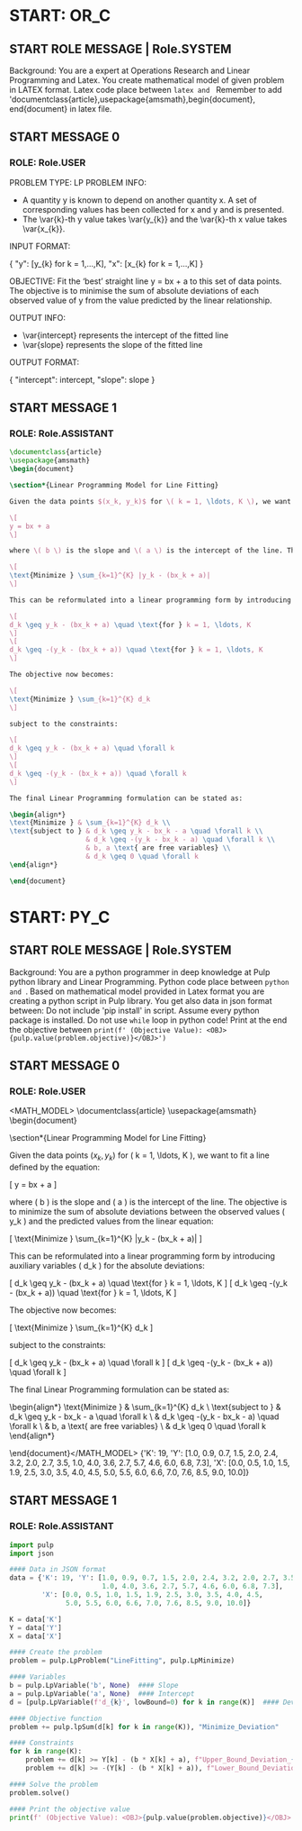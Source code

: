 # START: OR_C 
## START ROLE MESSAGE | Role.SYSTEM 
Background: You are a expert at Operations Research and Linear Programming and Latex. You create mathematical model of given problem in LATEX format. Latex code place between ```latex and ``` Remember to add 'documentclass{article},usepackage{amsmath},begin{document}, end{document} in latex file. 
## START MESSAGE 0 
### ROLE: Role.USER
<DESCRIPTION>
PROBLEM TYPE: LP
PROBLEM INFO:

- A quantity y is known to depend on another quantity x. A set of corresponding values has been collected for x and y and is presented.
- The \var{k}-th y value takes \var{y_{k}} and the \var{k}-th x value takes \var{x_{k}}.

INPUT FORMAT:

{
    "y": [y_{k} for k = 1,...,K],
    "x": [x_{k} for k = 1,...,K]
}


OBJECTIVE: Fit the ‘best’ straight line y = bx + a to this set of data points. The objective is to minimise the sum of absolute deviations of each observed value of y from the value predicted by the linear relationship.

OUTPUT INFO:

- \var{intercept} represents the intercept of the fitted line
- \var{slope} represents the slope of the fitted line

OUTPUT FORMAT:

{
    "intercept": intercept,
    "slope": slope
}
</DESCRIPTION>


## START MESSAGE 1 
### ROLE: Role.ASSISTANT
```latex
\documentclass{article}
\usepackage{amsmath}
\begin{document}

\section*{Linear Programming Model for Line Fitting}

Given the data points $(x_k, y_k)$ for \( k = 1, \ldots, K \), we want to fit a line defined by the equation: 

\[
y = bx + a
\]

where \( b \) is the slope and \( a \) is the intercept of the line. The objective is to minimize the sum of absolute deviations between the observed values \( y_k \) and the predicted values from the linear equation:

\[
\text{Minimize } \sum_{k=1}^{K} |y_k - (bx_k + a)|
\]

This can be reformulated into a linear programming form by introducing auxiliary variables \( d_k \) for the absolute deviations:

\[
d_k \geq y_k - (bx_k + a) \quad \text{for } k = 1, \ldots, K
\]
\[
d_k \geq -(y_k - (bx_k + a)) \quad \text{for } k = 1, \ldots, K
\]

The objective now becomes:

\[
\text{Minimize } \sum_{k=1}^{K} d_k
\]

subject to the constraints:

\[
d_k \geq y_k - (bx_k + a) \quad \forall k
\]
\[
d_k \geq -(y_k - (bx_k + a)) \quad \forall k
\]

The final Linear Programming formulation can be stated as:

\begin{align*}
\text{Minimize } & \sum_{k=1}^{K} d_k \\
\text{subject to } & d_k \geq y_k - bx_k - a \quad \forall k \\
                   & d_k \geq -(y_k - bx_k - a) \quad \forall k \\
                   & b, a \text{ are free variables} \\
                   & d_k \geq 0 \quad \forall k
\end{align*}

\end{document}
```

# START: PY_C 
## START ROLE MESSAGE | Role.SYSTEM 
Background: You are a python programmer in deep knowledge at Pulp python library and Linear Programming. Python code place between ```python and ```. Based on mathematical model provided in Latex format you are creating a python script in Pulp library. You get also data in json format between: <DATA></DATA> Do not include 'pip install' in script. Assume every python package is installed. Do not use `while` loop in python code! Print at the end the objective between <OBJ></OBJ> `print(f' (Objective Value): <OBJ>{pulp.value(problem.objective)}</OBJ>')` 
## START MESSAGE 0 
### ROLE: Role.USER
<MATH_MODEL>
\documentclass{article}
\usepackage{amsmath}
\begin{document}

\section*{Linear Programming Model for Line Fitting}

Given the data points $(x_k, y_k)$ for \( k = 1, \ldots, K \), we want to fit a line defined by the equation: 

\[
y = bx + a
\]

where \( b \) is the slope and \( a \) is the intercept of the line. The objective is to minimize the sum of absolute deviations between the observed values \( y_k \) and the predicted values from the linear equation:

\[
\text{Minimize } \sum_{k=1}^{K} |y_k - (bx_k + a)|
\]

This can be reformulated into a linear programming form by introducing auxiliary variables \( d_k \) for the absolute deviations:

\[
d_k \geq y_k - (bx_k + a) \quad \text{for } k = 1, \ldots, K
\]
\[
d_k \geq -(y_k - (bx_k + a)) \quad \text{for } k = 1, \ldots, K
\]

The objective now becomes:

\[
\text{Minimize } \sum_{k=1}^{K} d_k
\]

subject to the constraints:

\[
d_k \geq y_k - (bx_k + a) \quad \forall k
\]
\[
d_k \geq -(y_k - (bx_k + a)) \quad \forall k
\]

The final Linear Programming formulation can be stated as:

\begin{align*}
\text{Minimize } & \sum_{k=1}^{K} d_k \\
\text{subject to } & d_k \geq y_k - bx_k - a \quad \forall k \\
                   & d_k \geq -(y_k - bx_k - a) \quad \forall k \\
                   & b, a \text{ are free variables} \\
                   & d_k \geq 0 \quad \forall k
\end{align*}

\end{document}</MATH_MODEL>
<DATA>
{'K': 19, 'Y': [1.0, 0.9, 0.7, 1.5, 2.0, 2.4, 3.2, 2.0, 2.7, 3.5, 1.0, 4.0, 3.6, 2.7, 5.7, 4.6, 6.0, 6.8, 7.3], 'X': [0.0, 0.5, 1.0, 1.5, 1.9, 2.5, 3.0, 3.5, 4.0, 4.5, 5.0, 5.5, 6.0, 6.6, 7.0, 7.6, 8.5, 9.0, 10.0]}</DATA>


## START MESSAGE 1 
### ROLE: Role.ASSISTANT
```python
import pulp
import json

#### Data in JSON format
data = {'K': 19, 'Y': [1.0, 0.9, 0.7, 1.5, 2.0, 2.4, 3.2, 2.0, 2.7, 3.5, 
                       1.0, 4.0, 3.6, 2.7, 5.7, 4.6, 6.0, 6.8, 7.3], 
        'X': [0.0, 0.5, 1.0, 1.5, 1.9, 2.5, 3.0, 3.5, 4.0, 4.5, 
              5.0, 5.5, 6.0, 6.6, 7.0, 7.6, 8.5, 9.0, 10.0]}

K = data['K']
Y = data['Y']
X = data['X']

#### Create the problem
problem = pulp.LpProblem("LineFitting", pulp.LpMinimize)

#### Variables
b = pulp.LpVariable('b', None)  #### Slope
a = pulp.LpVariable('a', None)  #### Intercept
d = [pulp.LpVariable(f'd_{k}', lowBound=0) for k in range(K)]  #### Deviation variables

#### Objective function
problem += pulp.lpSum(d[k] for k in range(K)), "Minimize_Deviation"

#### Constraints
for k in range(K):
    problem += d[k] >= Y[k] - (b * X[k] + a), f"Upper_Bound_Deviation_{k}"
    problem += d[k] >= -(Y[k] - (b * X[k] + a)), f"Lower_Bound_Deviation_{k}"

#### Solve the problem
problem.solve()

#### Print the objective value
print(f' (Objective Value): <OBJ>{pulp.value(problem.objective)}</OBJ>')
```

